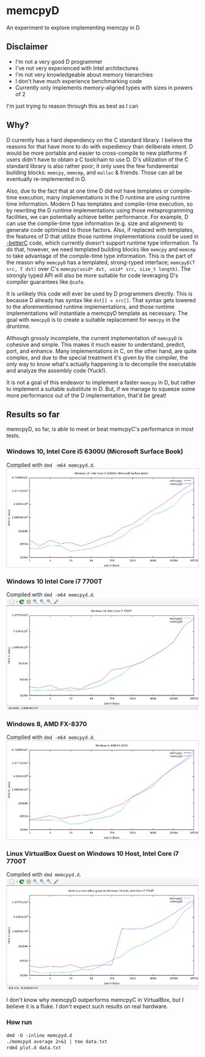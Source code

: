 # memcpyD
An experiment to explore implementing memcpy in D

## Disclaimer
* I'm not a very good D programmer
* I've not very experienced with Intel architectures
* I'm not very knowledgeable about memory hierarchies
* I don't have much experience benchmarking code
* Currently only implements memory-aligned types with sizes in powers of 2

I'm just trying to reason through this as best as I can

## Why?
D currently has a hard dependency on the C standard library.  I believe the reasons for that have more to do with expediency than deliberate intent.  D would be more portable and easier to cross-compile to new platforms if users didn't have to obtain a C toolchain to use D.  D's utilization of the C standard library is also rather poor; it only uses the few fundamental building blocks: `memcpy`, `memcmp`, and `malloc` & friends.  Those can all be eventually re-implemented in D.

Also, due to the fact that at one time D did not have templates or compile-time execution, many implementations in the D runtime are using runtime time information.  Modern D has templates and compile-time execution, so by rewriting the D runtime implementations using those metaprogramming facilities, we can potentially achieve better performance.  For example, D can use the compile-time type information (e.g. size and alignment) to generate code optimized to those factors.  Also, if replaced with templates, the features of D that utilize those runtime implementations could be used in [-betterC](https://dlang.org/spec/betterc.html) code, which currently doesn't support runtime type information.  To do that, however, we need templated building blocks like `memcpy` and `memcmp` to take advantage of the compile-time type information.  This is the part of the reason why `memcpyD` has a templated, strong-typed interface; `memcpyD(T src, T dst)` over C's `memcpy(void* dst, void* src, size_t length)`.  The strongly typed API will also be more suitable for code leveraging D's compiler guarantees like `@safe`.

It is unlikely this code will ever be used by D programmers directly.  This is because D already has syntax like `dst[] = src[]`.  That syntax gets lowered to the aforementioned runtime implementations, and those runtime implementations will instantiate a memcpyD template as necessary.  The goal with `memcpyD` is to create a suitable replacement for `memcpy` in the druntime.

Although grossly incomplete, the current implementation of `memcpyD` is cohesive and simple.  This makes it much easier to understand, predict, port, and enhance.  Many implementations in C, on the other hand, are quite complex, and due to the special treatment it's given by the compiler, the only way to know what's actually happening is to decompile the executable and analyze the assembly code (Yuck!).

It is not a goal of this endeavor to implement a faster `memcpy` in D, but rather to implement a suitable substitute in D.  But, if we manage to squeeze some more performance out of the D implementation, that'd be great!

## Results so far

memcpyD, so far, is able to meet or beat memcpyC's performance in most tests.

### Windows 10, Intel Core i5 6300U (Microsoft Surface Book)
Compiled with `dmd -m64 memcpyd.d`.
![](https://raw.githubusercontent.com/JinShil/memcpyD/master/images/surfacebook.png)

### Windows 10 Intel Core i7 7700T
Compiled with `dmd -m64 memcpyd.d`.
![](https://raw.githubusercontent.com/JinShil/memcpyD/master/images/win10.png)

### Windows 8, AMD FX-8370
Compiled with `dmd -m64 memcpyd.d`.
![](https://raw.githubusercontent.com/JinShil/memcpyD/master/images/win8amd8370.png)


### Linux VirtualBox Guest on Windows 10 Host, Intel Core i7 7700T
Compiled with `dmd memcpyd.d`.
![](https://raw.githubusercontent.com/JinShil/memcpyD/master/images/linux.png)

I don't know why memcpyD outperforms memcpyC in VirtualBox, but I believe it is a fluke.  I don't expect such results on real hardware.


### How run

```
dmd -O -inline memcpyd.d 
./memcpyd average 2>&1 | tee data.txt
rdmd plot.d data.txt
```